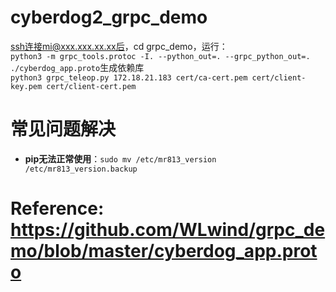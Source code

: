 # cyberdog2_grpc_demo
ssh连接mi@xxx.xxx.xx.xx后，cd grpc_demo，运行：  
```python3 -m grpc_tools.protoc -I. --python_out=. --grpc_python_out=. ./cyberdog_app.proto```生成依赖库   
```python3 grpc_teleop.py 172.18.21.183 cert/ca-cert.pem cert/client-key.pem cert/client-cert.pem```
# 常见问题解决  
- **pip无法正常使用**：```sudo mv /etc/mr813_version /etc/mr813_version.backup```

# Reference: https://github.com/WLwind/grpc_demo/blob/master/cyberdog_app.proto
